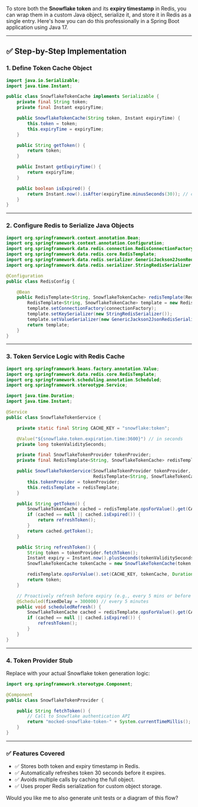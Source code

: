 To store both the **Snowflake token** and its **expiry timestamp** in Redis, you can wrap them in a custom Java object, serialize it, and store it in Redis as a single entry. Here's how you can do this professionally in a Spring Boot application using Java 17.

---

## ✅ **Step-by-Step Implementation**

### 1. **Define Token Cache Object**

```java
import java.io.Serializable;
import java.time.Instant;

public class SnowflakeTokenCache implements Serializable {
    private final String token;
    private final Instant expiryTime;

    public SnowflakeTokenCache(String token, Instant expiryTime) {
        this.token = token;
        this.expiryTime = expiryTime;
    }

    public String getToken() {
        return token;
    }

    public Instant getExpiryTime() {
        return expiryTime;
    }

    public boolean isExpired() {
        return Instant.now().isAfter(expiryTime.minusSeconds(30)); // consider refresh window
    }
}
```

---

### 2. **Configure Redis to Serialize Java Objects**

```java
import org.springframework.context.annotation.Bean;
import org.springframework.context.annotation.Configuration;
import org.springframework.data.redis.connection.RedisConnectionFactory;
import org.springframework.data.redis.core.RedisTemplate;
import org.springframework.data.redis.serializer.GenericJackson2JsonRedisSerializer;
import org.springframework.data.redis.serializer.StringRedisSerializer;

@Configuration
public class RedisConfig {

    @Bean
    public RedisTemplate<String, SnowflakeTokenCache> redisTemplate(RedisConnectionFactory connectionFactory) {
        RedisTemplate<String, SnowflakeTokenCache> template = new RedisTemplate<>();
        template.setConnectionFactory(connectionFactory);
        template.setKeySerializer(new StringRedisSerializer());
        template.setValueSerializer(new GenericJackson2JsonRedisSerializer());
        return template;
    }
}
```

---

### 3. **Token Service Logic with Redis Cache**

```java
import org.springframework.beans.factory.annotation.Value;
import org.springframework.data.redis.core.RedisTemplate;
import org.springframework.scheduling.annotation.Scheduled;
import org.springframework.stereotype.Service;

import java.time.Duration;
import java.time.Instant;

@Service
public class SnowflakeTokenService {

    private static final String CACHE_KEY = "snowflake:token";

    @Value("${snowflake.token.expiration.time:3600}") // in seconds
    private long tokenValiditySeconds;

    private final SnowflakeTokenProvider tokenProvider;
    private final RedisTemplate<String, SnowflakeTokenCache> redisTemplate;

    public SnowflakeTokenService(SnowflakeTokenProvider tokenProvider,
                                 RedisTemplate<String, SnowflakeTokenCache> redisTemplate) {
        this.tokenProvider = tokenProvider;
        this.redisTemplate = redisTemplate;
    }

    public String getToken() {
        SnowflakeTokenCache cached = redisTemplate.opsForValue().get(CACHE_KEY);
        if (cached == null || cached.isExpired()) {
            return refreshToken();
        }
        return cached.getToken();
    }

    public String refreshToken() {
        String token = tokenProvider.fetchToken();
        Instant expiry = Instant.now().plusSeconds(tokenValiditySeconds);
        SnowflakeTokenCache tokenCache = new SnowflakeTokenCache(token, expiry);

        redisTemplate.opsForValue().set(CACHE_KEY, tokenCache, Duration.ofSeconds(tokenValiditySeconds));
        return token;
    }

    // Proactively refresh before expiry (e.g., every 5 mins or before expiry)
    @Scheduled(fixedDelay = 300000) // every 5 minutes
    public void scheduledRefresh() {
        SnowflakeTokenCache cached = redisTemplate.opsForValue().get(CACHE_KEY);
        if (cached == null || cached.isExpired()) {
            refreshToken();
        }
    }
}
```

---

### 4. **Token Provider Stub**

Replace with your actual Snowflake token generation logic:

```java
import org.springframework.stereotype.Component;

@Component
public class SnowflakeTokenProvider {

    public String fetchToken() {
        // Call to Snowflake authentication API
        return "mocked-snowflake-token-" + System.currentTimeMillis(); // Replace with actual call
    }
}
```

---

### ✅ Features Covered

* ✅ Stores both token and expiry timestamp in Redis.
* ✅ Automatically refreshes token 30 seconds before it expires.
* ✅ Avoids multiple calls by caching the full object.
* ✅ Uses proper Redis serialization for custom object storage.

Would you like me to also generate unit tests or a diagram of this flow?
